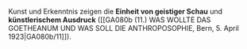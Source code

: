 
Kunst und Erkenntnis zeigen die **Einheit von geistiger Schau** und **künstlerischem Ausdruck** ([[GA080b (11.) WAS WOLLTE DAS GOETHEANUM UND WAS SOLL DIE ANTHROPOSOPHIE, Bern, 5. April 1923|GA080b/11]]).
